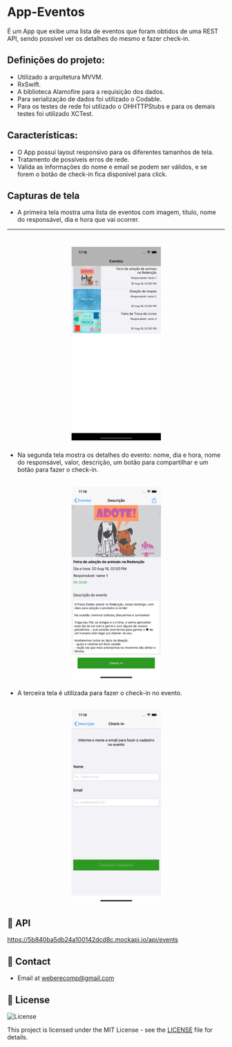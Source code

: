 # App-Eventos
É um App que exibe uma lista de eventos que foram obtidos de uma REST API, sendo possível ver os detalhes do mesmo e fazer check-in.

## Definições do projeto:
* Utilizado a arquitetura MVVM.
* RxSwift.
* A biblioteca Alamofire para a requisição dos dados.
* Para serialização de dados foi utilizado o Codable.
* Para os testes de rede foi utilizado o OHHTTPStubs e para os demais testes foi utilizado XCTest.

## Características:
- O App possui layout responsivo para os diferentes tamanhos de tela.
- Tratamento de possíveis erros de rede.
- Valida as informações do nome e email se podem ser válidos, e se forem o botão de check-in fica disponível para click.

## Capturas de tela
* A primeira tela mostra uma lista de eventos com imagem, título, nome do responsável, dia e hora que vai ocorrer.
---
<h1 align="center">
<img src="screen-shot/1.png" width="207" height="448" />
</h1>

* Na segunda tela mostra os detalhes do evento: nome, dia e hora, nome do responsável, valor, descrição, um botão para compartilhar e um botão para fazer o check-in.
<h2 align="center">
<img src="screen-shot/2.png" width="207" height="448" />
</h2>

* A terceira tela é utilizada para fazer o check-in no evento.
<h2 align="center">
<img src="screen-shot/3.png" width="207" height="448" />
</h2>

## 🔖 API
https://5b840ba5db24a100142dcd8c.mockapi.io/api/events


## 📧 Contact

- Email at weberecomp@gmail.com

## 📝 License

<img alt="License" src="https://img.shields.io/badge/license-MIT-%2304D361">

This project is licensed under the MIT License - see the [LICENSE](LICENSE) file for details.
